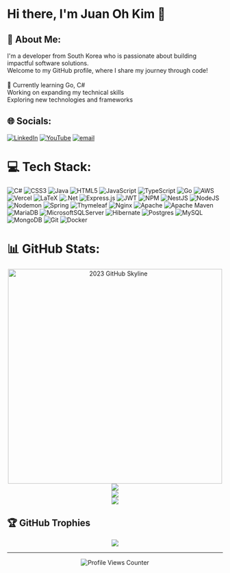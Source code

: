 # Hi there, I'm Juan Oh Kim 👋

## 💫 About Me:
I'm a developer from South Korea who is passionate about building impactful software solutions. <br>Welcome to my GitHub profile, where I share my journey through code!<br><br>🌱 Currently learning Go, C#<br>Working on expanding my technical skills<br>Exploring new technologies and frameworks<br>


## 🌐 Socials:
[![LinkedIn](https://img.shields.io/badge/LinkedIn-%230077B5.svg?logo=linkedin&logoColor=white)](https://linkedin.com/in/jioh19) [![YouTube](https://img.shields.io/badge/YouTube-%23FF0000.svg?logo=YouTube&logoColor=white)](https://youtube.com/@jioh19) [![email](https://img.shields.io/badge/Email-D14836?logo=gmail&logoColor=white)](mailto:jioh1982@gmail.com) 

# 💻 Tech Stack:
![C#](https://img.shields.io/badge/c%23-%23239120.svg?style=for-the-badge&logo=csharp&logoColor=white) ![CSS3](https://img.shields.io/badge/css3-%231572B6.svg?style=for-the-badge&logo=css3&logoColor=white) ![Java](https://img.shields.io/badge/java-%23ED8B00.svg?style=for-the-badge&logo=openjdk&logoColor=white) ![HTML5](https://img.shields.io/badge/html5-%23E34F26.svg?style=for-the-badge&logo=html5&logoColor=white) ![JavaScript](https://img.shields.io/badge/javascript-%23323330.svg?style=for-the-badge&logo=javascript&logoColor=%23F7DF1E) ![TypeScript](https://img.shields.io/badge/typescript-%23007ACC.svg?style=for-the-badge&logo=typescript&logoColor=white) ![Go](https://img.shields.io/badge/go-%2300ADD8.svg?style=for-the-badge&logo=go&logoColor=white) ![AWS](https://img.shields.io/badge/AWS-%23FF9900.svg?style=for-the-badge&logo=amazon-aws&logoColor=white) ![Vercel](https://img.shields.io/badge/vercel-%23000000.svg?style=for-the-badge&logo=vercel&logoColor=white) ![LaTeX](https://img.shields.io/badge/latex-%23008080.svg?style=for-the-badge&logo=latex&logoColor=white) ![.Net](https://img.shields.io/badge/.NET-5C2D91?style=for-the-badge&logo=.net&logoColor=white) ![Express.js](https://img.shields.io/badge/express.js-%23404d59.svg?style=for-the-badge&logo=express&logoColor=%2361DAFB) ![JWT](https://img.shields.io/badge/JWT-black?style=for-the-badge&logo=JSON%20web%20tokens) ![NPM](https://img.shields.io/badge/NPM-%23CB3837.svg?style=for-the-badge&logo=npm&logoColor=white) ![NestJS](https://img.shields.io/badge/nestjs-%23E0234E.svg?style=for-the-badge&logo=nestjs&logoColor=white) ![NodeJS](https://img.shields.io/badge/node.js-6DA55F?style=for-the-badge&logo=node.js&logoColor=white) ![Nodemon](https://img.shields.io/badge/NODEMON-%23323330.svg?style=for-the-badge&logo=nodemon&logoColor=%BBDEAD) ![Spring](https://img.shields.io/badge/spring-%236DB33F.svg?style=for-the-badge&logo=spring&logoColor=white) ![Thymeleaf](https://img.shields.io/badge/Thymeleaf-%23005C0F.svg?style=for-the-badge&logo=Thymeleaf&logoColor=white) ![Nginx](https://img.shields.io/badge/nginx-%23009639.svg?style=for-the-badge&logo=nginx&logoColor=white) ![Apache](https://img.shields.io/badge/apache-%23D42029.svg?style=for-the-badge&logo=apache&logoColor=white) ![Apache Maven](https://img.shields.io/badge/Apache%20Maven-C71A36?style=for-the-badge&logo=Apache%20Maven&logoColor=white) ![MariaDB](https://img.shields.io/badge/MariaDB-003545?style=for-the-badge&logo=mariadb&logoColor=white) ![MicrosoftSQLServer](https://img.shields.io/badge/Microsoft%20SQL%20Server-CC2927?style=for-the-badge&logo=microsoft%20sql%20server&logoColor=white) ![Hibernate](https://img.shields.io/badge/Hibernate-59666C?style=for-the-badge&logo=Hibernate&logoColor=white) ![Postgres](https://img.shields.io/badge/postgres-%23316192.svg?style=for-the-badge&logo=postgresql&logoColor=white) ![MySQL](https://img.shields.io/badge/mysql-4479A1.svg?style=for-the-badge&logo=mysql&logoColor=white) ![MongoDB](https://img.shields.io/badge/MongoDB-%234ea94b.svg?style=for-the-badge&logo=mongodb&logoColor=white) ![Git](https://img.shields.io/badge/git-%23F05033.svg?style=for-the-badge&logo=git&logoColor=white) ![Docker](https://img.shields.io/badge/docker-%230db7ed.svg?style=for-the-badge&logo=docker&logoColor=white)

# 📊 GitHub Stats:
<div align="center">
<a href="https://skyline.github.com/jioh19/2023">
  <img src="https://github.com/jioh19/jioh19/raw/main/skyline.png" alt="2023 GitHub Skyline" width="500">
</a>
  <img src="https://github-readme-stats.vercel.app/api?username=Jioh19&theme=synthwave&hide_border=false&include_all_commits=true&count_private=true" /><br/>
  <img src="https://nirzak-streak-stats.vercel.app/?user=Jioh19&theme=synthwave&hide_border=false" /><br/>
  <img src="https://github-readme-stats.vercel.app/api/top-langs/?username=Jioh19&theme=synthwave&hide_border=false&include_all_commits=true&count_private=true&layout=compact" />
</div>

## 🏆 GitHub Trophies
<div align="center">
  <img src="https://github-profile-trophy.vercel.app/?username=Jioh19&theme=radical&no-frame=false&no-bg=false&margin-w=4" />
</div>

---
<div align="center">
  <img src="https://komarev.com/ghpvc/?username=Jioh19&style=flat-square&color=blueviolet" alt="Profile Views Counter"/>
</div>

<!-- Proudly created with GPRM ( https://gprm.itsvg.in ) -->
